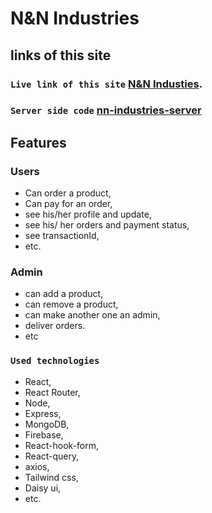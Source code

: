 # N&N Industries

## links of this site

### `Live link of this site` [N&N Industies](https://nn-industries.web.app/).
### `Server side code` [nn-industries-server](https://github.com/Neamul01/nn-industries-server)

## Features

### Users
- Can order a product,
- Can pay for an order,
- see his/her profile and update,
- see his/ her orders and payment status,
- see transactionId,
- etc.

### Admin 
- can add a product,
- can remove a product,
- can make another one an admin,
- deliver orders.
- etc

### `Used technologies`

- React,
- React Router,
- Node,
- Express, 
- MongoDB,
- Firebase,
- React-hook-form,
- React-query,
- axios,
- Tailwind css,
- Daisy ui,
- etc.
